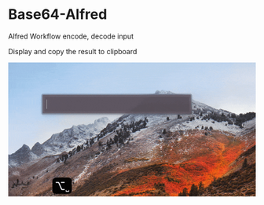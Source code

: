 # Base64-Alfred
Alfred Workflow encode, decode input

Display and copy the result to clipboard

![demo](./demo.gif)
